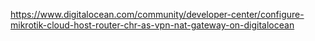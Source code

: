 https://www.digitalocean.com/community/developer-center/configure-mikrotik-cloud-host-router-chr-as-vpn-nat-gateway-on-digitalocean